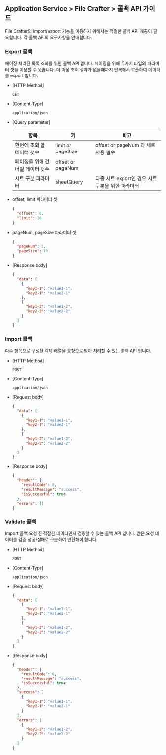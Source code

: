 ## Application Service > File Crafter > 콜백 API 가이드

File Crafter의 import/export 기능을 이용하기 위해서는 적절한 콜백 API 제공이 필요합니다.
각 콜백 API의 요구사항을 안내합니다.

### Export 콜백

페이징 처리된 목록 조회를 위한 콜백 API 입니다. 페이징을 위해 두가지 타입의 파라미터 셋을 이용할 수 있습니다.
더 이상 조회 결과가 없을때까지 반복해서 호출하여 데이터를 export 합니다.

- [HTTP Method]

    ```
    GET
    ```
- [Content-Type]

  ```
  application/json
  ```

- [Query parameter]

  | 항목                 | 키                 | 비고                              |
  |--------------------|-------------------|---------------------------------|
  | 한번에 조회 할 데이터 갯수    | limit or pageSize | offset or pageNum 과 세트 사용 필수    |             
  | 페이징을 위해 건너뛸 데이터 갯수 | offset or pageNum |                                 |
  | 시트 구분 파라미터         | sheetQuery        | 다중 시트 export인 경우 시트 구분을 위한 파라미터 |                              |

- offset, limit 파라미터 셋
    ```json
    {
      "offset": 0,
      "limit": 10
    }
    ```

- pageNum, pageSize 파라미터 셋

    ```json
    {
      "pageNum": 1,
      "pageSize": 10
    }
    ```

- [Response body]
  ```json
  {
    "data": [
      {
        "key1-1": "value1-1",
        "key2-1": "value2-1"
      },
      {
        "key1-2": "value1-2",
        "key2-2": "value2-2"
      }
    ]
  }
  ```

### Import 콜백

다수 항목으로 구성된 객체 배열을 요청으로 받아 처리할 수 있는 콜백 API 입니다.

- [HTTP Method]

    ```
    POST
    ```
- [Content-Type]
    ```
    application/json
    ```

- [Request body]
  ```json
  {
    "data": [
      {
        "key1-1": "value1-1",
        "key2-1": "value2-1"
      },
      {
        "key1-2": "value1-2",
        "key2-2": "value2-2"
      }
    ]
  }
  ```
- [Response body]
  ```json
  {
    "header": {
      "resultCode": 0,
      "resultMessage": "success",
      "isSuccessful": true
    },
    "errors": []  
  }
  ```

### Validate 콜백

Import 콜백 요청 전 적절한 데이터인지 검증할 수 있는 콜백 API 입니다. 받은 요청 데이터를 검증 성공/실패로 구분하여 반환해야 합니다.

- [HTTP Method]

    ```
    POST
    ```
- [Content-Type]
    ```
    application/json
    ```

- [Request body]
  ```json
  {
    "data": [
      {
        "key1-1": "value1-1",
        "key2-1": "value2-1"
      },
      {
        "key1-2": "value1-2",
        "key2-2": "value2-2"
      }
    ]
  }
  ```

- [Response body]

  ```json
  {
    "header": {
      "resultCode": 0,
      "resultMessage": "success",
      "isSuccessful": true
    },
    "success": [
      {
        "key1-1": "value1-1",
        "key2-1": "value2-1"
      }
    ],
    "errors": [
      {
        "key1-2": "value1-2",
        "key2-2": "value2-2"
      }
    ]         
  }
  ```